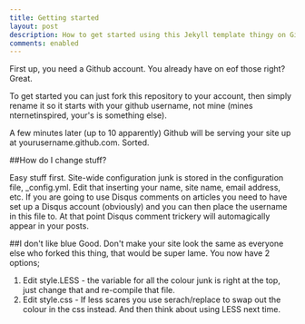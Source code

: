 ```yaml
---
title: Getting started
layout: post
description: How to get started using this Jekyll template thingy on Github…
comments: enabled
---
```


First up, you need a Github account. You already have on eof those right? Great.

To get started you can just fork this repository to your account, then simply rename it so it starts with your github username, not mine (mines nternetinspired, your's is something else).

A few minutes later (up to 10 apparently) Github will be serving your site up at yourusername.github.com. Sorted.

##How do I change stuff?

<p data-pullquote="If you are going to use Disqus comments on articles you need to have set up a Disqus account…">Easy stuff first. Site-wide configuration junk is stored in the configuration file, _config.yml. Edit that inserting your name, site name, email address, etc. If you are going to use Disqus comments on articles you need to have set up a Disqus account (obviously) and you can then place the username in this file to. At that point Disqus comment trickery will automagically appear in your posts.</p>

##I don't like blue
Good. Don't make your site look the same as everyone else who forked this thing, that would be super lame. You now have 2 options;

1. Edit style.LESS - the variable for all the colour junk is right at the top, just change that and re-compile that file. 
2. Edit style.css - If less scares you use serach/replace to swap out the colour in the css instead. And then think about using LESS next time.
